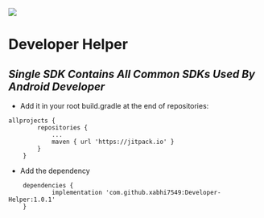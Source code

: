 [![](https://jitpack.io/v/xabhi7549/Developer-Helper.svg)](https://jitpack.io/#xabhi7549/Developer-Helper)

# Developer Helper
## _Single SDK Contains All Common SDKs Used By Android Developer_



- Add it in your root build.gradle at the end of repositories:


```
allprojects {
		repositories {
			...
			maven { url 'https://jitpack.io' }
		}
	}
```

- Add the dependency

```
	dependencies {
	        implementation 'com.github.xabhi7549:Developer-Helper:1.0.1'
	}
```
